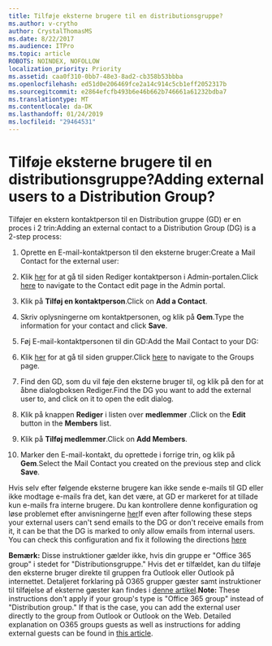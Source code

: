 ```yaml
---
title: Tilføje eksterne brugere til en distributionsgruppe?
ms.author: v-crytho
author: CrystalThomasMS
ms.date: 8/22/2017
ms.audience: ITPro
ms.topic: article
ROBOTS: NOINDEX, NOFOLLOW
localization_priority: Priority
ms.assetid: caa0f310-0bb7-48e3-8ad2-cb358b53bbba
ms.openlocfilehash: ed51d0e206469fce2a14c914c5cb1eff2052317b
ms.sourcegitcommit: e2864efcfb493b6e46b662b746661a61232bdba7
ms.translationtype: MT
ms.contentlocale: da-DK
ms.lasthandoff: 01/24/2019
ms.locfileid: "29464531"
---
```

# <a name="adding-external-users-to-a-distribution-group"></a><span data-ttu-id="7f7ce-102">Tilføje eksterne brugere til en distributionsgruppe?</span><span class="sxs-lookup"><span data-stu-id="7f7ce-102">Adding external users to a Distribution Group?</span></span>

<span data-ttu-id="7f7ce-103">Tilføjer en ekstern kontaktperson til en Distribution gruppe (GD) er en proces i 2 trin:</span><span class="sxs-lookup"><span data-stu-id="7f7ce-103">Adding an external contact to a Distribution Group (DG) is a 2-step process:</span></span>
  
1. <span data-ttu-id="7f7ce-104">Oprette en E-mail-kontaktperson til den eksterne bruger:</span><span class="sxs-lookup"><span data-stu-id="7f7ce-104">Create a Mail Contact for the external user:</span></span>
    
1. <span data-ttu-id="7f7ce-105">Klik [her](https://support.office.com/article/https://portal.office.com/adminportal/home.aspx#/Contact) for at gå til siden Rediger kontaktperson i Admin-portalen.</span><span class="sxs-lookup"><span data-stu-id="7f7ce-105">Click [here](https://support.office.com/article/https://portal.office.com/adminportal/home.aspx#/Contact) to navigate to the Contact edit page in the Admin portal.</span></span> 
    
2. <span data-ttu-id="7f7ce-106">Klik på **Tilføj en kontaktperson**.</span><span class="sxs-lookup"><span data-stu-id="7f7ce-106">Click on **Add a Contact**.</span></span>
    
3. <span data-ttu-id="7f7ce-107">Skriv oplysningerne om kontaktpersonen, og klik på **Gem**.</span><span class="sxs-lookup"><span data-stu-id="7f7ce-107">Type the information for your contact and click **Save**.</span></span>
    
2. <span data-ttu-id="7f7ce-108">Føj E-mail-kontaktpersonen til din GD:</span><span class="sxs-lookup"><span data-stu-id="7f7ce-108">Add the Mail Contact to your DG:</span></span>
    
1. <span data-ttu-id="7f7ce-109">Klik [her](https://support.office.com/article/https://portal.office.com/adminportal/home.aspx#/groups) for at gå til siden grupper.</span><span class="sxs-lookup"><span data-stu-id="7f7ce-109">Click [here](https://support.office.com/article/https://portal.office.com/adminportal/home.aspx#/groups) to navigate to the Groups page.</span></span> 
    
2. <span data-ttu-id="7f7ce-110">Find den GD, som du vil føje den eksterne bruger til, og klik på den for at åbne dialogboksen Rediger.</span><span class="sxs-lookup"><span data-stu-id="7f7ce-110">Find the DG you want to add the external user to, and click on it to open the edit dialog.</span></span>
    
3. <span data-ttu-id="7f7ce-111">Klik på knappen **Rediger** i listen over **medlemmer** .</span><span class="sxs-lookup"><span data-stu-id="7f7ce-111">Click on the **Edit** button in the **Members** list.</span></span> 
    
4. <span data-ttu-id="7f7ce-112">Klik på **Tilføj medlemmer**.</span><span class="sxs-lookup"><span data-stu-id="7f7ce-112">Click on **Add Members**.</span></span>
    
5. <span data-ttu-id="7f7ce-113">Marker den E-mail-kontakt, du oprettede i forrige trin, og klik på **Gem**.</span><span class="sxs-lookup"><span data-stu-id="7f7ce-113">Select the Mail Contact you created on the previous step and click **Save**.</span></span>
    
<span data-ttu-id="7f7ce-p101">Hvis selv efter følgende eksterne brugere kan ikke sende e-mails til GD eller ikke modtage e-mails fra det, kan det være, at GD er markeret for at tillade kun e-mails fra interne brugere. Du kan kontrollere denne konfiguration og løse problemet efter anvisningerne [her](https://support.office.com/article/https://support.office.com/article/Fix-email-delivery-issues-for-error-code-5-7-133-in-Office-365-991abc19-7756-438f-abcb-39f69b80f284.aspx)</span><span class="sxs-lookup"><span data-stu-id="7f7ce-p101">If even after following these steps your external users can't send emails to the DG or don't receive emails from it, it can be that the DG is marked to only allow emails from internal users. You can check this configuration and fix it following the directions [here](https://support.office.com/article/https://support.office.com/article/Fix-email-delivery-issues-for-error-code-5-7-133-in-Office-365-991abc19-7756-438f-abcb-39f69b80f284.aspx)</span></span>
  
 <span data-ttu-id="7f7ce-p102">**Bemærk:** Disse instruktioner gælder ikke, hvis din gruppe er "Office 365 group" i stedet for "Distributionsgruppe." Hvis det er tilfældet, kan du tilføje den eksterne bruger direkte til gruppen fra Outlook eller Outlook på internettet. Detaljeret forklaring på O365 grupper gæster samt instruktioner til tilføjelse af eksterne gæster kan findes i [denne artikel](https://support.office.com/article/https://support.office.com/article/Guest-access-in-Office-365-Groups-bfc7a840-868f-4fd6-a390-f347bf51aff6.aspx).</span><span class="sxs-lookup"><span data-stu-id="7f7ce-p102">**Note:** These instructions don't apply if your group's type is "Office 365 group" instead of "Distribution group." If that is the case, you can add the external user directly to the group from Outlook or Outlook on the Web. Detailed explanation on O365 groups guests as well as instructions for adding external guests can be found in [this article](https://support.office.com/article/https://support.office.com/article/Guest-access-in-Office-365-Groups-bfc7a840-868f-4fd6-a390-f347bf51aff6.aspx).</span></span>
  

